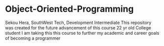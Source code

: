 # Object-Oriented-Programming
Sekou Hera, SouthWest Tech, Development Intermediate 
This repository was created for the future advancement of this course
22 yr old College student
I am taking this this course to further my academic and career goals of becoming a programmer 
